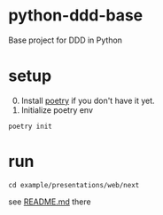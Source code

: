# python-ddd-base
Base project for DDD in Python

# setup

0. Install [poetry](https://github.com/python-poetry/poetry) if you don't have it yet.
1. Initialize poetry env

```
poetry init
```

# run
```
cd example/presentations/web/next
```
see [README.md](example/presentations/web/next/README.md) there